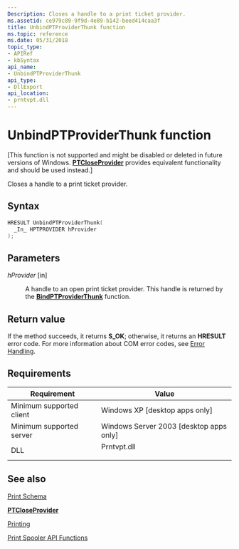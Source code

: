 ```yaml
---
Description: Closes a handle to a print ticket provider.
ms.assetid: ce979c89-9f9d-4e89-b142-beed414caa3f
title: UnbindPTProviderThunk function
ms.topic: reference
ms.date: 05/31/2018
topic_type: 
- APIRef
- kbSyntax
api_name: 
- UnbindPTProviderThunk
api_type: 
- DllExport
api_location: 
- prntvpt.dll
---
```


# UnbindPTProviderThunk function

\[This function is not supported and might be disabled or deleted in future versions of Windows. [**PTCloseProvider**](/windows/desktop/api/prntvpt/nf-prntvpt-ptcloseprovider) provides equivalent functionality and should be used instead.\]

Closes a handle to a print ticket provider.

## Syntax


```C++
HRESULT UnbindPTProviderThunk(
  _In_ HPTPROVIDER hProvider
);
```



## Parameters

<dl> <dt>

*hProvider* \[in\]
</dt> <dd>

A handle to an open print ticket provider. This handle is returned by the [**BindPTProviderThunk**](bindptproviderthunk.md) function.

</dd> </dl>

## Return value

If the method succeeds, it returns **S\_OK**; otherwise, it returns an **HRESULT** error code. For more information about COM error codes, see [Error Handling](../com/error-handling-in-com.md).

## Requirements



| Requirement | Value |
|-------------------------------------|----------------------------------------------------------------------------------------|
| Minimum supported client<br/> | Windows XP \[desktop apps only\]<br/>                                            |
| Minimum supported server<br/> | Windows Server 2003 \[desktop apps only\]<br/>                                   |
| DLL<br/>                      | <dl> <dt>Prntvpt.dll</dt> </dl> |



## See also

<dl> <dt>

[Print Schema](./printschema.md)
</dt> <dt>

[**PTCloseProvider**](/windows/desktop/api/prntvpt/nf-prntvpt-ptcloseprovider)
</dt> <dt>

[Printing](printdocs-printing.md)
</dt> <dt>

[Print Spooler API Functions](printing-and-print-spooler-functions.md)
</dt> </dl>

 

